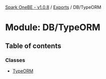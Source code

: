 [Spark OneBE - v1.0.8](../README.md) / [Exports](../modules.md) / DB/TypeORM

# Module: DB/TypeORM

## Table of contents

### Classes

- [TypeORM](../classes/DB_TypeORM.TypeORM.md)
